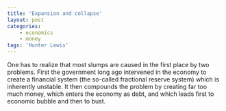 ```yaml
---
title: 'Expansion and collapse'
layout: post
categories:
    - economics
    - money
tags: 'Hunter Lewis'
---
```


One has to realize that most slumps are caused in the first place by two problems. First the government long ago intervened in the economy to create a financial system (the so-called fractional reserve system) which is inherently unstable. It then compounds the problem by creating far too much money, which enters the economy as debt, and which leads first to economic bubble and then to bust.